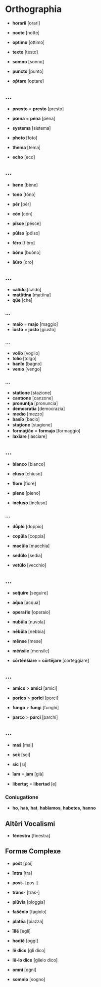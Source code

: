 # Orthographia

* **horarii** [orari]

* **nocte** [notte]
* **optimo** [ottimo]
* **texto** [testo]
* **somno** [sonno]
* **puncto** [punto]

* **op̄tare** [optare]

## ...

* **præsto** = **presto** [presto]
* **pœna** = **pena** [pena]
* **systema** [sistema]

* **photo** [foto]
* **thema** [tema]
* **echo** [eco]

## ...

* **bene** [bène]
* **tono** [tòno]

* **pēr** [pér]
* **cōn** [cón]

* **pïsce** [pésce]
* **půlso** [pólso]

* **fẽro** [fièro]
* **bõno** [buòno]

* **åŭro** [òro]

## ...

* **calĭdo** [caldo]
* **matŭtina** [mattina]
* **qŭe** [che]

### ...

* **maĭo** = **majo** [maggio]
* **ĭusto** = **justo** [giusto]

### ...

* **volĭo** [voglio]
* **tolıo** [tolgo]
* **banĭo** [bagno]
* **venıo** [vengo]

### ...

* **statĭone** [stazione]
* **cantıone** [canzone]
* **pronuntja** [pronuncia]
* **democratīa** [democrazia]
* **medıo** [mezzo]
* **basĭo** [bacio]
* **stat̯ĭone** [stagione]
* **format̯ĭc̆o** = **formajo** [formaggio]
* **laxĭare** [lasciare]

## ...

* **blanco** [bianco]
* **cluso** [chiuso]
* **flore** [fiore]
* **pleno** [pieno]

* **incłuso** [incluso]

### ...

* **důplo** [doppio]
* **copŭla** [coppia]

* **macŭla** [macchia]

* **sedŭlo** [sedia]
* **vetŭlo** [vecchio]

## ...

* **seq̆uire** [seguire]
* **aq̄ua** [acqua]

* **operar̆io** [operaio]

* **nubůla** [nuvola]
* **nēbŭla** [nebbia]

* **mēnse** [mese]
* **mēn̄sile** [mensile]
* **cōrtēns̆ĭare** = **cōrtējare** [corteggiare]

## ...

* **amico** > **amici** [amici]
* **porĭco** > **porĭci** [porci]

* **fungo** > **fungi** [funghi]
* **parco** > **parci** [parchi]

## ...

* **maṡ** [mai]
* **seẋ** [sei]

* **sic** [sì]
* **ĭam** = **jam** [già]
* **libertat̯** = **libertad** [e]

### Coniugatĭone

* **ho**, **haṡ**, **hat**, **habĭamos**, **habetes**, **hanno**

## Altĕri Vocalismi

* **fėnestra** [finestra]

## Formæ Compłexe

* **poṡt** [poi]
* **ĭntra** [tra]
* **post-** [pos-]
* **trans-** [tras-]
* **plůvĭa** [pioggia]
* **fas̆ĕolo** [fagiolo]
* **platĕa** [piazza]
* **ïllĕ** [egli]
* **hodĭĕ** [oggi]
* **lĕ dico** [gli dico]
* **lĕ-lo dico** [glielo dico]

* **omnĭ** [ogni]
* **somnio** [sogno]

